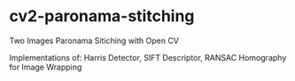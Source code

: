 # cv2-paronama-stitching
Two Images Paronama Sitiching with Open CV


Implementations of: Harris Detector, SIFT Descriptor, RANSAC Homography for Image Wrapping
